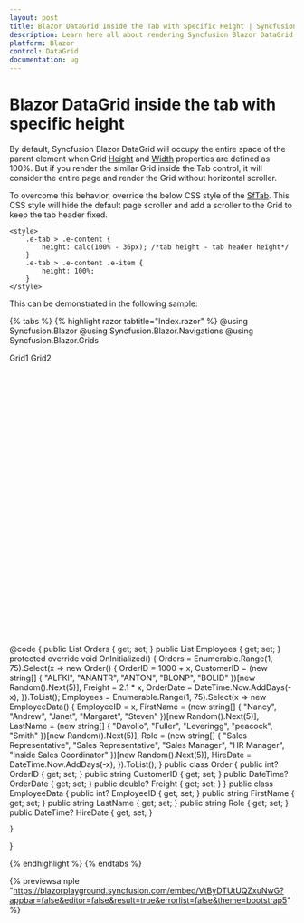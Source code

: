 ```yaml
---
layout: post
title: Blazor DataGrid Inside the Tab with Specific Height | Syncfusion
description: Learn here all about rendering Syncfusion Blazor DataGrid component inside the tab with specific height.
platform: Blazor
control: DataGrid
documentation: ug
---
```


# Blazor DataGrid inside the tab with specific height

By default, Syncfusion Blazor DataGrid will occupy the entire space of the parent element when Grid [Height](https://help.syncfusion.com/cr/blazor/Syncfusion.Blazor.Grids.SfGrid-1.html#Syncfusion_Blazor_Grids_SfGrid_1_Height) and [Width](https://help.syncfusion.com/cr/blazor/Syncfusion.Blazor.Grids.SfGrid-1.html#Syncfusion_Blazor_Grids_SfGrid_1_Width) properties are defined as 100%. But if you render the similar Grid inside the Tab control, it will consider the entire page and render the Grid without horizontal scroller.

To overcome this behavior, override the below CSS style of the [SfTab](https://blazor.syncfusion.com/documentation/tabs/getting-started-webapp). This CSS style will hide the default page scroller and add a scroller to the Grid to keep the tab header fixed.

```cshtml
<style>
    .e-tab > .e-content {
        height: calc(100% - 36px); /*tab height - tab header height*/
    }
    .e-tab > .e-content .e-item {
        height: 100%;
    }
</style>
```

This can be demonstrated in the following sample:

{% tabs %}
{% highlight razor tabtitle="Index.razor" %}
@using Syncfusion.Blazor
@using Syncfusion.Blazor.Navigations
@using Syncfusion.Blazor.Grids

<div style="height:500px">
    <SfTab ID="Ej2Tab" Height="100%">
        <TabItems>
            <TabItem>
                <HeaderTemplate>
                    Grid1
                </HeaderTemplate>
                <ContentTemplate>     
                    <SfGrid DataSource="@Orders" Height="100%" Width="100%">
                        <GridColumns>
                            <GridColumn Field=@nameof(Order.OrderID) HeaderText="Order ID" TextAlign="TextAlign.Right" Width="120"></GridColumn>
                            <GridColumn Field=@nameof(Order.CustomerID) HeaderText="Customer Name" Width="150"></GridColumn>
                            <GridColumn Field=@nameof(Order.OrderDate) HeaderText=" Order Date" Format="d" Type="ColumnType.Date" TextAlign="TextAlign.Right" Width="130"></GridColumn>
                            <GridColumn Field=@nameof(Order.Freight) HeaderText="Freight" Format="C2" TextAlign="TextAlign.Right" Width="120"></GridColumn>
                        </GridColumns>
                    </SfGrid>
                </ContentTemplate>
            </TabItem>
            <TabItem>
                <HeaderTemplate>
                    Grid2
                </HeaderTemplate>
                <ContentTemplate>        
                    <SfGrid DataSource="@Employees" Height="100%" Width="100%">
                        <GridColumns>
                            <GridColumn Field=@nameof(EmployeeData.EmployeeID) HeaderText="ID" Visible="false" TextAlign="TextAlign.Right" Width="120"></GridColumn>
                            <GridColumn Field=@nameof(EmployeeData.FirstName) HeaderText="First Name" Width="150"></GridColumn>
                            <GridColumn Field=@nameof(EmployeeData.LastName) HeaderText="last Name" Width="150"></GridColumn>
                            <GridColumn Field=@nameof(EmployeeData.HireDate) HeaderText="Hire Date" Format="d" Type="ColumnType.Date" TextAlign="TextAlign.Right" Width="130"></GridColumn>
                            <GridColumn Field=@nameof(EmployeeData.Role) HeaderText="Position" Width="120"></GridColumn>
                        </GridColumns>
                    </SfGrid>   
                </ContentTemplate>
            </TabItem>
        </TabItems>
    </SfTab>
</div>

@code {
    public List<Order> Orders { get; set; }
    public List<EmployeeData> Employees { get; set; }
    protected override void OnInitialized()
    {
        Orders = Enumerable.Range(1, 75).Select(x => new Order()
        {
            OrderID = 1000 + x,
            CustomerID = (new string[] { "ALFKI", "ANANTR", "ANTON", "BLONP", "BOLID" })[new Random().Next(5)],
            Freight = 2.1 * x,
            OrderDate = DateTime.Now.AddDays(-x),
        }).ToList();
        Employees = Enumerable.Range(1, 75).Select(x => new EmployeeData()
        {
            EmployeeID = x,
            FirstName = (new string[] { "Nancy", "Andrew", "Janet", "Margaret", "Steven" })[new Random().Next(5)],
            LastName = (new string[] { "Davolio", "Fuller", "Leveringg", "peacock", "Smith" })[new Random().Next(5)],
            Role = (new string[] { "Sales Representative", "Sales Representative", "Sales Manager", "HR Manager", "Inside Sales Coordinator" })[new Random().Next(5)],
            HireDate = DateTime.Now.AddDays(-x),
        }).ToList();
    }
    public class Order
    {
        public int? OrderID { get; set; }
        public string CustomerID { get; set; }
        public DateTime? OrderDate { get; set; }
        public double? Freight { get; set; }
    }
    public class EmployeeData
    {
        public int? EmployeeID { get; set; }
        public string FirstName { get; set; }
        public string LastName { get; set; }
        public string Role { get; set; }
        public DateTime? HireDate { get; set; }

    }
}

<style>
    .e-tab > .e-content {
        height: calc(100% - 36px); /*tab height - tab header height*/
    }
    .e-tab > .e-content .e-item {
        height: 100%;
    }
</style>
{% endhighlight %}
{% endtabs %}

{% previewsample "https://blazorplayground.syncfusion.com/embed/VtByDTUtUQZxuNwG?appbar=false&editor=false&result=true&errorlist=false&theme=bootstrap5" %}